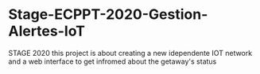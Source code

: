# Stage-ECPPT-2020-Gestion-Alertes-IoT
STAGE 2020
this project is about creating a new idependente IOT network and a web interface to get infromed about the getaway's status
